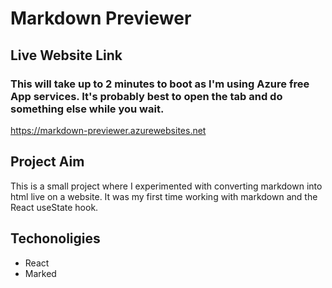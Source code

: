 # Markdown Previewer
## Live Website Link
### This will take up to 2 minutes to boot as I'm using Azure free App services. It's probably best to open the tab and do something else while you wait.
https://markdown-previewer.azurewebsites.net

## Project Aim

This is a small project where I experimented with converting markdown into html live on a website. It was my first time working with markdown and the React useState hook.

## Techonoligies
  * React
  * Marked
